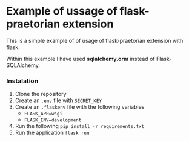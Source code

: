 # Example of ussage of flask-praetorian extension

This is a simple example of of usage of flask-praetorian extension with flask. 

Within this example I have used **sqlalchemy.orm** instead of Flask-SQLAlchemy.

### Instalation

1. Clone the repository
2. Create an `.env` file with `SECRET_KEY`
3. Create an `.flaskenv` file with the following variables
    - `FLASK_APP=wsgi`
    - `FLASK_ENV=development`
4. Run the following `pip install -r requirements.txt`
5. Run the application `flask run`